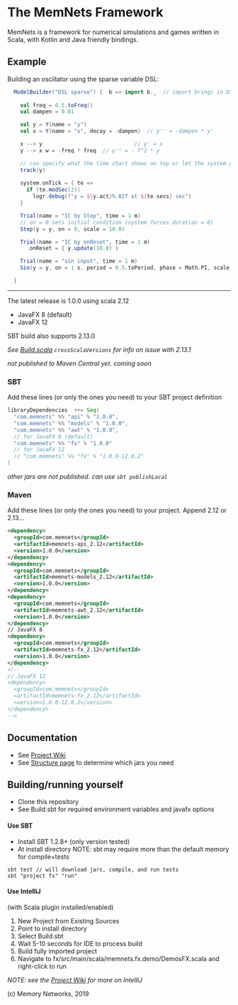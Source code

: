 # The MemNets Framework

MemNets is a framework for numerical simulations and games written in Scala, with Kotlin and Java friendly bindings. 

## Example 

Building an oscillator using the sparse variable DSL:

```scala
  ModelBuilder("DSL sparse") {  b => import b._  // import brings in DSL implicits... 
	
    val freq = 0.5.toFreq()
    val dampen = 0.01

    val y = Y(name = "y")
    val x = Y(name = "x", decay = -dampen)  // y'' = -dampen * y'

    x --> y                             // y' = x
    y --> x w = -freq * freq  // y'' = - f^2 * y

    // can specify what the time chart shows on top or let the system guess
    track(y)
    
    system.onTick = { te =>
      if (te.modSec(2))
        logr.debug(f"y = ${y.act}%.02f at ${te.secs} sec")
    }

    Trial(name = "IC by Step", time = 1 m)
    // on = 0 sets initial condition (system forces duration = 0)
    Step(y = y, on = 0, scale = 10.0)

    Trial(name = "IC by onReset", time = 1 m)
      .onReset = { y.update(10.0) }

    Trial(name = "sin input", time = 1 m)
    Sin(y = y, on = 1 s, period = 0.5.toPeriod, phase = Math.PI, scale = 0.5)

  }
```
------------

The latest release is 1.0.0 using scala 2.12
   * JavaFX 8 (default)  
   * JavaFX 12 
   
SBT build also supports 2.13.0

*See [Build.scala](https://github.com/MemoryNetworks/memnets/blob/master/project/Build.scala) `crossScalaVersions` for info on issue with 2.13.1*


*not published to Maven Central yet.  coming soon*

### SBT

Add these lines (or only the ones you need) to your SBT project definition 
```scala
libraryDependencies  ++= Seq(
  "com.memnets" %% "api" % "1.0.0",
  "com.memnets" %% "models" % "1.0.0",
  "com.memnets" %% "awt" % "1.0.0",
  // for JavaFX 8 (default)
  "com.memnets" %% "fx" % "1.0.0"
  // for JavaFX 12
  // "com.memnets" %% "fx" % "1.0.0-12.0.2"
)
```
*other jars are not published.  can use `sbt publishLocal`*

### Maven

Add these lines (or only the ones you need) to your project.  Append 2.12 or 2.13... 

```xml
<dependency>
  <groupId>com.memnets</groupId>
  <artifactId>memnets-api_2.12</artifactId>
  <version>1.0.0</version>
</dependency>
<dependency>
  <groupId>com.memnets</groupId>
  <artifactId>memnets-models_2.12</artifactId>
  <version>1.0.0</version>
</dependency>
<dependency>
  <groupId>com.memnets</groupId>
  <artifactId>memnets-awt_2.12</artifactId>
  <version>1.0.0</version>
</dependency>           
// JavaFX 8
<dependency>
  <groupId>com.memnets</groupId>
  <artifactId>memnets-fx_2.12</artifactId>
  <version>1.0.0</version>
</dependency>  
<!--
// JavaFX 12   
<dependency>
  <groupId>com.memnets</groupId>
  <artifactId>memnets-fx_2.12</artifactId>
  <version>1.0.0-12.0.2</version>
</dependency>
-->    

```

## Documentation

*  See [Project Wiki](https://github.com/MemoryNetworks/memnets/wiki)
*  See [Structure page](https://github.com/MemoryNetworks/memnets/wiki/Project-Structure) to determine which jars you need

## Building/running yourself

- Clone this repository
- See Build.sbt for required environment variables and javafx options

#### Use SBT

- Install SBT 1.2.8+ (only version tested)
- At install directory
 NOTE: sbt may require more than the default memory for compile+tests


```sbtshell
sbt test // will download jars, compile, and run tests
sbt "project fx" "run"
```

#### Use IntelliJ

(with Scala plugin installed/enabled)
1. New Project from Existing Sources
2. Point to install directory
3. Select Build.sbt
4. Wait 5-10 seconds for IDE to process build
5. Build fully imported project
6. Navigate to fx/src/main/scala/memnets.fx.demo/DemosFX.scala and right-click to run 

*NOTE: see the [Project Wiki](https://github.com/MemoryNetworks/memnets/wiki) for more on  IntelliJ* 

(c) Memory Networks, 2019